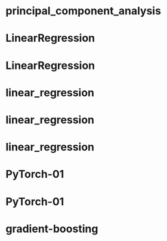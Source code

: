 # principal_component_analysis
# LinearRegression
# LinearRegression
# linear_regression
# linear_regression
# linear_regression
# PyTorch-01
# PyTorch-01
# gradient-boosting
